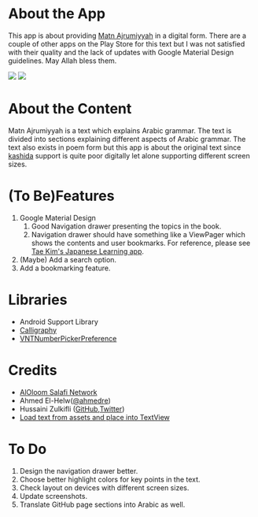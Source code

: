 About the App
==============
This app is about providing [Matn Ajrumiyyah](http://en.wikipedia.org/wiki/Aj%C4%81r%C5%ABm%C4%ABya) in a digital form. There are a couple of other apps on the Play Store for this text but I was not satisfied with their quality and the lack of updates with Google Material Design guidelines. May Allah bless them.

![](https://raw.githubusercontent.com/khalid-hussain/MatnAjrumiyyah/master/screenshot1.png)
![](https://raw.githubusercontent.com/khalid-hussain/MatnAjrumiyyah/master/screenshot2.png)

About the Content
==================
Matn Ajrumiyyah is a text which explains Arabic grammar. The text is divided into sections explaining different aspects of Arabic grammar. The text also exists in poem form but this app is about the original text since [kashida](http://en.wikipedia.org/wiki/Kashida) support is quite poor digitally let alone supporting different screen sizes.

(To Be)Features
==================
1. Google Material Design
	1. Good Navigation drawer presenting the topics in the book.
	1. Navigation drawer should have something like a ViewPager which shows the contents and user bookmarks. For reference, please see [Tae Kim's Japanese Learning app](https://play.google.com/store/apps/details?id=com.alexisblaze.japanese_grammar).	
1. (Maybe) Add a search option.
1. Add a bookmarking feature.

Libraries
==========
- Android Support Library
- [Calligraphy](https://github.com/chrisjenx/Calligraphy)
- [VNTNumberPickerPreference](https://github.com/vanniktech/VNTNumberPickerPreference)

Credits
==========
- [AlOloom Salafi Network](http://aloloom.net/vb/showthread.php?t=8833)
- Ahmed El-Helw([@ahmedre](http://twitter.com/ahmedre))
- Hussaini Zulkifli ([GitHub](https://github.com/the1375),[Twitter](https://twitter.com/HussainiZul))
- [Load text from assets and place into TextView](http://www.java2s.com/Code/Android/UI/Programmaticallyloadtextfromanassetandplaceitintothetextview.htm)

To Do
======
1. Design the navigation drawer better.
1. Choose better highlight colors for key points in the text.
1. Check layout on devices with different screen sizes.
1. Update screenshots.
1. Translate GitHub page sections into Arabic as well.